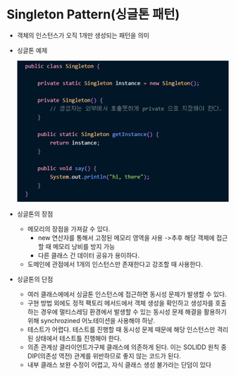 # Singleton Pattern(싱글톤 패턴)

* 객체의 인스턴스가 오직 1개만 생성되는 패턴을 의미
* 싱글톤 예제

    ![img.png](img.png)
* 싱글톤의 장점
  * 메모리의 장점을 가져갈 수 있다.
    * new 연산자를 통해서 고정된 메모리 영역을 사용
    ->추후 해당 객체에 접근할 때 메모리 낭비를 방지 가능
    * 다른 클래스 간 데이터 공유가 용이하다.
  * 도메인에 관점에서 1개의 인스턴스만 존재한다고 강조할 때 사용한다.
* 싱글톤의 단점
  * 여러 클래스에에서 싱글톤 인스턴스에 접근하면 동시성 문제가 발생할 수 있다.
  * 구현 방법 외에도 정적 팩토리 메서드에서 객체 생성을 확인하고
  생성자를 호출하는 경우에 멀티스레딩 환경에서 발생할 수 있는 동시성 문제 해결을 활용하기 위해
  synchrozined 어노테이션을 사용해야 하낟.
  * 테스트가 어렵다. 테스트를 진행할 때 동시성 문제 때문에 해당 인스턴스만 격리된 상태에서 테스트틀 진행해야 한다.
  * 의존 관계상 클라이언트가구체 클래스에 의존하게 된다. 이는 SOLIDD 원칙 중
  DIP(의존성 역전) 관계를 위반하므로 좋지 않는 코드가 된다.
  * 내부 클래스 보완 수정이 어렵고, 자식 클래스 생성 불가라는 단덤이 있다